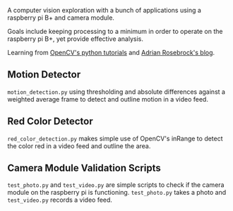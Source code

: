 A computer vision exploration with a bunch of applications using a raspberry pi B+ and camera module.

Goals include keeping processing to a minimum in order to operate on the raspberry pi B+, yet provide effective analysis.

Learning from [OpenCV's python tutorials](https://docs.opencv.org/3.3.0/d6/d00/tutorial_py_root.html) and [Adrian Rosebrock's blog](https://www.pyimagesearch.com).

## Motion Detector
`motion_detection.py` using thresholding and absolute differences against a weighted average frame to detect and outline motion in a video feed.

## Red Color Detector
`red_color_detection.py` makes simple use of OpenCV's inRange to detect the color red in a video feed and outline the area.

## Camera Module Validation Scripts
`test_photo.py` and `test_video.py` are simple scripts to check if the camera module on the raspberry pi is functioning. `test_photo.py` takes a photo and `test_video.py` records a video feed.
